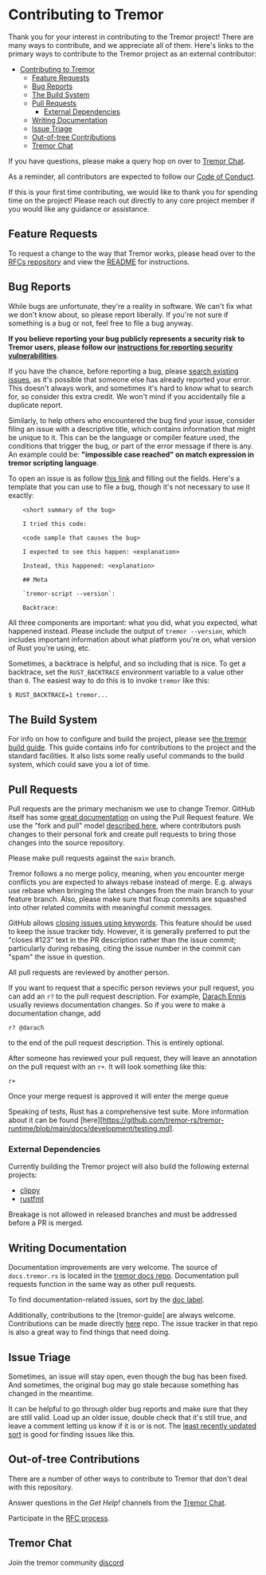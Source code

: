 # Contributing to Tremor

[contributing-to-tremor]: #contributing-to-tremor

Thank you for your interest in contributing to the Tremor project! There are many ways to
contribute, and we appreciate all of them. Here's links to the primary ways to contribute
to the Tremor project as an external contributor:

- [Contributing to Tremor](#contributing-to-tremor)
  - [Feature Requests](#feature-requests)
  - [Bug Reports](#bug-reports)
  - [The Build System](#the-build-system)
  - [Pull Requests](#pull-requests)
    - [External Dependencies](#external-dependencies)
  - [Writing Documentation](#writing-documentation)
  - [Issue Triage](#issue-triage)
  - [Out-of-tree Contributions](#out-of-tree-contributions)
  - [Tremor Chat](#tremor-chat)

If you have questions, please make a query hop on over to [Tremor Chat][tremor-chat].

As a reminder, all contributors are expected to follow our [Code of Conduct][code-of-conduct].

If this is your first time contributing, we would like to thank you for spending time
on the project! Please reach out directly to any core project member if you would like
any guidance or assistance.

[code-of-conduct]: https://docs.tremor.rs/CodeOfConduct

## Feature Requests

[feature-requests]: #feature-requests

To request a change to the way that Tremor works, please head over
to the [RFCs repository](https://github.com/tremor-rs/tremor-rfcs) and view the
[README](https://github.com/tremor-rs/tremor-rfcs/blob/main/README.md)
for instructions.

## Bug Reports

[bug-reports]: #bug-reports

While bugs are unfortunate, they're a reality in software. We can't fix what we
don't know about, so please report liberally. If you're not sure if something
is a bug or not, feel free to file a bug anyway.

**If you believe reporting your bug publicly represents a security risk to Tremor users,
please follow our [instructions for reporting security vulnerabilities](https://docs.tremor.rs/policies/security)**.

If you have the chance, before reporting a bug, please [search existing
issues](https://github.com/tremor-rs/tremor-runtime/search?q=&type=Issues&utf8=%E2%9C%93),
as it's possible that someone else has already reported your error. This doesn't
always work, and sometimes it's hard to know what to search for, so consider this
extra credit. We won't mind if you accidentally file a duplicate report.

Similarly, to help others who encountered the bug find your issue,
consider filing an issue with a descriptive title, which contains information that might be unique to it.
This can be the language or compiler feature used, the conditions that trigger the bug,
or part of the error message if there is any.
An example could be: **"impossible case reached" on match expression in tremor scripting language**.

To open an issue is as follow [this
link](https://github.com/tremor-rs/tremor-runtime/issues/new) and filling out the fields.
Here's a template that you can use to file a bug, though it's not necessary to
use it exactly:

```
    <short summary of the bug>

    I tried this code:

    <code sample that causes the bug>

    I expected to see this happen: <explanation>

    Instead, this happened: <explanation>

    ## Meta

    `tremor-script --version`:

    Backtrace:
```

All three components are important: what you did, what you expected, what
happened instead. Please include the output of `tremor --version`,
which includes important information about what platform you're on, what
version of Rust you're using, etc.

Sometimes, a backtrace is helpful, and so including that is nice. To get
a backtrace, set the `RUST_BACKTRACE` environment variable to a value
other than `0`. The easiest way to do this is to invoke `tremor` like this:

```bash
$ RUST_BACKTRACE=1 tremor...
```

## The Build System

For info on how to configure and build the project, please see [the tremor build guide][tremor-build-guide].
This guide contains info for contributions to the project and the standard facilities. It also lists some
really useful commands to the build system, which could save you a lot of time.

[tremor-build-guide]: http://docs.tremor.rs/development/quick-start/

## Pull Requests

[pull-requests]: #pull-requests

Pull requests are the primary mechanism we use to change Tremor. GitHub itself
has some [great documentation][about-pull-requests] on using the Pull Request feature.
We use the "fork and pull" model [described here][development-models], where
contributors push changes to their personal fork and create pull requests to
bring those changes into the source repository.

[about-pull-requests]: https://help.github.com/articles/about-pull-requests/
[development-models]: https://help.github.com/articles/about-collaborative-development-models/

Please make pull requests against the `main` branch.

Tremor follows a no merge policy, meaning, when you encounter merge
conflicts you are expected to always rebase instead of merge.
E.g. always use rebase when bringing the latest changes from
the main branch to your feature branch.
Also, please make sure that fixup commits are squashed into other related
commits with meaningful commit messages.

GitHub allows [closing issues using keywords][closing-keywords]. This feature
should be used to keep the issue tracker tidy. However, it is generally preferred
to put the "closes #123" text in the PR description rather than the issue commit;
particularly during rebasing, citing the issue number in the commit can "spam"
the issue in question.

[closing-keywords]: https://help.github.com/en/articles/closing-issues-using-keywords

All pull requests are reviewed by another person.

If you want to request that a specific person reviews your pull request,
you can add an `r?` to the pull request description. For example, [Darach Ennis][darach] usually reviews
documentation changes. So if you were to make a documentation change, add

    r? @darach

to the end of the pull request description. This is entirely optional.

After someone has reviewed your pull request, they will leave an annotation
on the pull request with an `r+`. It will look something like this:

    r+

Once your merge request is approved it will enter the merge queue

[darach]: https://github.com/darach

Speaking of tests, Rust has a comprehensive test suite. More information about
it can be found [here][https://github.com/tremor-rs/tremor-runtime/blob/main/docs/development/testing.md].

### External Dependencies

Currently building the Tremor project will also build the following external projects:

- [clippy](https://github.com/rust-lang/rust-clippy)
- [rustfmt](https://github.com/rust-lang/rustfmt)

Breakage is not allowed in released branches and must be addressed before a PR is merged.

## Writing Documentation

Documentation improvements are very welcome. The source of `docs.tremor.rs`
is located in the [tremor docs repo](https://github.com/tremor-rs/tremor-www-docs). Documentation pull requests function in the same way as other pull requests.

To find documentation-related issues, sort by the [doc label][tremor-doc-label].

[tremor-doc-label]: https://github.com/tremor-rs/tremor-www-docs/issues?q=is%3Aopen%20is%3Aissue%20label%3Adoc

Additionally, contributions to the [tremor-guide] are always welcome. Contributions
can be made directly [here](https://github.com/tremor-rs/tremor-www-docs) repo. The issue
tracker in that repo is also a great way to find things that need doing.

## Issue Triage

Sometimes, an issue will stay open, even though the bug has been fixed. And
sometimes, the original bug may go stale because something has changed in the
meantime.

It can be helpful to go through older bug reports and make sure that they are
still valid. Load up an older issue, double check that it's still true, and
leave a comment letting us know if it is or is not. The [least recently
updated sort][lru] is good for finding issues like this.

[lru]: https://github.com/tremor-rs/tremor-runtime/issues?q=is%3Aissue+is%3Aopen+sort%3Aupdated-asc

## Out-of-tree Contributions

There are a number of other ways to contribute to Tremor that don't deal with
this repository.

Answer questions in the _Get Help!_ channels from the [Tremor Chat][tremor-chat].

Participate in the [RFC process](https://github.com/tremor-rs/tremor-rfcs).

## Tremor Chat

[tremor-chat]: #tremor-chat

Join the tremor community [discord](https://bit.ly/tremor-discord)
